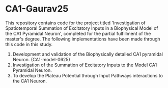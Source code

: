 # CA1-Gaurav25
This repository contains code for the project titled 'Investigation of Spatiotemporal Summation of Excitatory Inputs in a Biophysical Model of the CA1 Pyramidal Neuron', completed for the partial fulfillment of the master's degree. The following implementations have been made through this code in this study.
1. Development and validation of the Biophysically detailed CA1 pyramidal Neuron. (CA1-model-0625)
2. Investigation of the Summation of Excitatory Inputs to the Model CA1 Pyramidal Neuron.
3. To develop the Plateau Potential through Input Pathways interactions to the CA1 Neuron.


